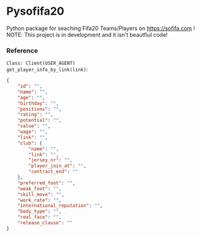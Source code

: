 # Pysofifa20

Python package for seaching Fifa20 Teams/Players on https://sofifa.com !
NOTE: This project is in development and it isn't beautfiul code!

### Reference
``Class: Client(USER_AGENT)`` </br>
``get_player_info_by_link(link)``:

```json
{
    "id": "",
    "name": "", 
    "age": "",
    "birthday": "",
    "positions": "",
    "rating": "",
    "potential": "", 
    "value": "",
    "wage": "",
    "link": "",
    "club": {
        "name": "",
        "link": "",
        "jersey_nr": "",
        "player_join_at": "",
        "contract_end": ""
    },
    "preferred_foot": "",
    "weak_foot": "",
    "skill_move": "",
    "work_rate": "",
    "international_reputation": "",
    "body_type": "",
    "real_face": "",
    "release_clause": ""
}
```